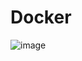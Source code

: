 # Docker
![image](https://github.com/Turskov/Docker/assets/89296396/a7f3a925-7944-462c-8b2c-c9250d4be3c1)
